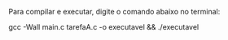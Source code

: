 Para compilar e executar, digite o comando abaixo no terminal:

gcc -Wall main.c tarefaA.c -o executavel && ./executavel 